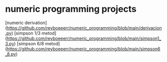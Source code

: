 # numeric programming projects
  [numeric derivation] (https://github.com/reyboeeerr/numeric_programming/blob/main/derivacion.py)
  [simpson 1/3 metod] (https://github.com/reyboeeerr/numeric_programming/blob/main/simpson1_3.py)
  [simpson 6/8 metod] (https://github.com/reyboeeerr/numeric_programming/blob/main/simpson6_8.py)

